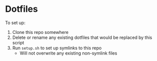 # Dotfiles

To set up:

1. Clone this repo somewhere
2. Delete or rename any existing dotfiles that would be replaced by this script
3. Run `setup.sh` to set up symlinks to this repo
	- Will not overwrite any existing non-symlink files
